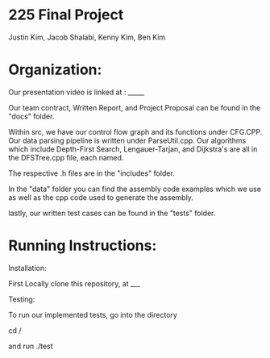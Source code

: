 # 225 Final Project 
Justin Kim, Jacob Shalabi, Kenny Kim, Ben Kim 


# Organization:

Our presentation video is linked at : _____

Our team contract, Written Report, and Project Proposal can be found in the "docs" folder.

Within src, we have our control flow graph and its functions under CFG.CPP. Our data parsing pipeline is written under ParseUtil.cpp. Our algorithms which include Depth-First Search, Lengauer-Tarjan, and Dijkstra's are all in the DFSTree.cpp file, each named. 

The respective .h files are in the "includes" folder.

In the "data" folder you can find the assembly code examples which we use as well as the cpp code used to generate the assembly.

lastly, our written test cases can be found in the "tests" folder.


# Running Instructions:

Installation:

First Locally clone this repository, at ___

Testing: 

To run our implemented tests, go into the directory 

cd /

and run ./test
